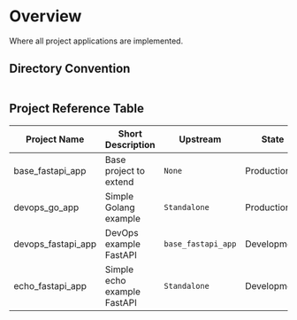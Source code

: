 # Overview

Where all project applications are implemented.

## Directory Convention

```
```

## Project Reference Table

| Project Name | Short Description | Upstream | State | CODEOWNER |
|--------------|-------------------|-------|----------|----------|
| base_fastapi_app | Base project to extend | `None` | Production | [James Nguyen](mailto://james.nguyen@flyrlabs.com) |
| devops_go_app | Simple Golang example | `Standalone` | Production | [James Nguyen](mailto://james.nguyen@flyrlabs.com) |
| devops_fastapi_app | DevOps example FastAPI | `base_fastapi_app` | Development | [James Nguyen](mailto://james.nguyen@flyrlabs.com) |
| echo_fastapi_app | Simple echo example FastAPI | `Standalone` | Development | [James Nguyen](mailto://james.nguyen@flyrlabs.com) |
